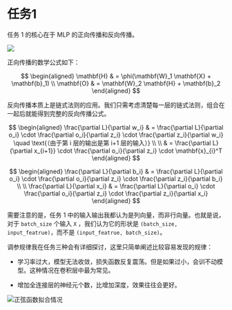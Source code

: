 # 任务1

任务 1 的核心在于 MLP 的正向传播和反向传播。

![](https://ref.xht03.online/202503162107738.png)

正向传播的数学公式如下：

$$
\begin{aligned}
\mathbf{H} & = \phi(\mathbf{W}_1 \mathbf{X} + \mathbf{b}_1) \\
\mathbf{O} & = \mathbf{W}_2 \mathbf{H} + \mathbf{b}_2
\end{aligned}
$$

反向传播本质上是链式法则的应用。我们只需考虑清楚每一层的链式法则，组合在一起后就能得到完整的反向传播公式。

$$
\begin{aligned}
\frac{\partial L}{\partial w_i} & = \frac{\partial L}{\partial o_i} \cdot \frac{\partial o_i}{\partial z_i} \cdot \frac{\partial z_i}{\partial w_i} \quad \text{（由于第 i 层的输出是第 i+1 层的输入）} \\ \\
& = \frac{\partial L}{\partial x_{i+1}} \cdot \frac{\partial o_i}{\partial z_i} \cdot \mathbf{x}_{i}^T
\end{aligned}
$$

$$
\begin{aligned}
\frac{\partial L}{\partial b_i} & = \frac{\partial L}{\partial o_i} \cdot \frac{\partial o_i}{\partial z_i} \cdot \frac{\partial z_i}{\partial b_i} \\ \\
\frac{\partial L}{\partial x_i} & = \frac{\partial L}{\partial o_i} \cdot \frac{\partial o_i}{\partial z_i} \cdot \frac{\partial z_i}{\partial x_i}
\end{aligned}
$$

需要注意的是，任务 1 中的输入输出我都认为是列向量，而非行向量。也就是说，对于 `batch_size` 个输入 `X` ，我们认为它的形状是 `(batch_size, input_featrue)`，而不是 `(input_featrue, batch_size)`。

调参规律我在任务三种会有详细探讨，这里只简单阐述比较容易发现的规律：

- 学习率过大，模型无法收敛，损失函数反复震荡。但是如果过小，会训不动模型。这种情况在卷积层中最为常见。

- 增加全连接层的神经元个数，比增加深度，效果往往会更好。

![正弦函数拟合情况](https://ref.xht03.online/202504071426604.png)